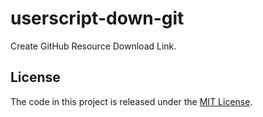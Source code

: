 # userscript-down-git

Create GitHub Resource Download Link.

## License

The code in this project is released under the [MIT License](./LICENSE).

